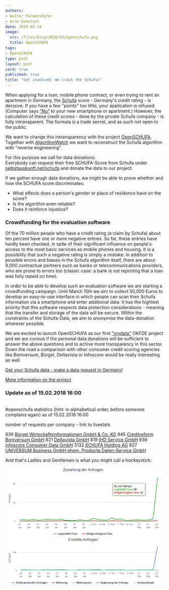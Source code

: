 ```yaml
---
authors: 
- Walter Palmetshofer
- Arne Semsrott
date: 2018-02-14
image:
  src: /files/blog/2018/02/openschufa.png
  title: OpenSCHUFA
tags:
- OpenSCHUFA
type: post
layout: post
card: true
published: true
title: "Get involved: We crack the Schufa!" 
---
```


When applying for a loan, mobile phone contract, or even trying to rent an apartment in Germany, the [Schufa](https://en.wikipedia.org/wiki/Schufa) score - Germany's credit rating - is decisive. If you have a few "points" too little, your application is refused. (Computer says ["No"](https://youtu.be/AJQ3TM-p2QI?t=45) to your new smartphone or apartment.) However, the calculation of these credit scores - done by the private Schufa company - is fully intransparent. The formula is a trade secret, and as such not open to the public. 

We want to change this intransparency with the project [OpenSCHUFA](http://openschufa.de/).  Together with [AlgorithmWatch](https://algorithmwatch.org/de/) we want to reconstruct the Schufa algorithm with "reverse engineering".

For this purpose we call for data donations:  
Everybody can request their free SCHUFA-Score from Schufa under [selbstauskunft.net/schufa](https://selbstauskunft.net/schufa) and donate the data to our project.

If we gather enough data donations, we might be able to prove whether and how the SCHUFA score discriminates:
- What effects does a person's gender or place of residence have on the score? 
- Is the algorithm even reliable? 
- Does it reinforce injustice?

<h3> Crowdfunding for the evaluation software</h3>

Of the 70 million people who have a credit rating (a claim by Schufa) about ten percent have one or more negative entries. So far, these entries have hardly been checked, in spite of their significant influence on people's access to the most basic services as mobile phones and housing. It is a possibility that such a negative rating is simply a mistake. In addition to possible errors and biases in the Schufa algorithm itself, there are about 9,000 contractual partners such as banks or telecommunications providers, who are prone to errors too (classic case: a bank is not reporting that a loan was fully repaid on time).

In order to be able to develop such an evaluation software we are starting a crowdfunding campaign. Until March 15th we aim to collect 50,000 Euros to develop an easy-to-use interface in which people can scan their Schufa information via a smartphone and enter additional data. It has the hightest priority that this software respects data protection considerations - meaning that the transfer and storage of the data will be secure. Within the constraints of the Schufa-Data, we aim to anonymise the data-donation wherever possible. 

We are excited to launch OpenSCHUFA as our first ["mydata"](https://mydata.org) OKFDE project and we are curious
if the personal data donations will be sufficient to answer the above questions and to achive more transparency in this sector.
Down the road a comparison with other consumer credit scoring agencies like  Boniversum, Bürgel, Deltavista or Infoscore would be really interesting as well.

[Get your Schufa data - make a data request in Germany!](https://selbstauskunft.net/schufa)

[More information on the project](http://www.openschufa.de/)



<a id="update"></a>
<h3>Update as of 15.02.2018 16:00</h3>
<br>
#openschufa statistics (hint: in alphabetical order, before someone complains again) as of 15.02.2018 16:00

number of requests per company - link to livestats

936 [Bürgel Wirtschaftsinformationen GmbH & Co. KG]( https://selbstauskunft.net/unternehmen/4-buergel/statistiken)
945 [Creditreform Boniversum GmbH](https://selbstauskunft.net/unternehmen/2-creditreform)
821 [Deltavista GmbH]( https://selbstauskunft.net/unternehmen/5/statistiken)
819 [IHD Service GmbH](https://selbstauskunft.net/unternehmen/36/statistiken)
936 [infoscore Consumer Data GmbH](https://selbstauskunft.net/unternehmen/1194/statistiken)
3132 [SCHUFA Holding AG](https://selbstauskunft.net/unternehmen/1-schufa/statistiken)
827 [UNIVERSUM Business GmbH ehem. Producta Daten-Service GmbH](https://selbstauskunft.net/unternehmen/61-producta/)

And that's Ladies and Gentlemen is what you might call a hockeystick:

![A good start](/files/blog/2018/02/hockeystick.png "upward trend")
